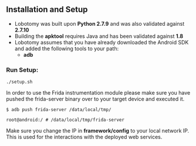 ## Installation and Setup

- Lobotomy was built upon **Python 2.7.9** and was also validated against **2.7.10**
- Building the **apktool** requires Java and has been validated against **1.8**
- Lobotomy assumes that you have already downloaded the Android SDK and added the following tools to your path: 
  - **adb**  

### Run Setup: 

```./setup.sh ```
  
In order to use the Frida instrumentation module please make sure you have pushed the frida-server binary over to your target device and executed it.

```$ adb push frida-server /data/local/tmp/```

```root@android:/ # /data/local/tmp/frida-server```

Make sure you change the IP in **framework/config** to your local network IP.  This is used for the interactions with the deployed web services.
